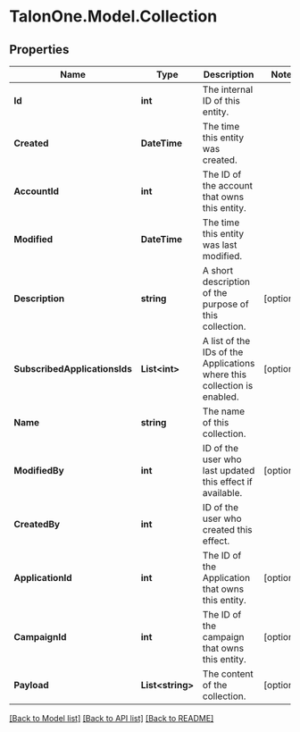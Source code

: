 # TalonOne.Model.Collection
## Properties

Name | Type | Description | Notes
------------ | ------------- | ------------- | -------------
**Id** | **int** | The internal ID of this entity. | 
**Created** | **DateTime** | The time this entity was created. | 
**AccountId** | **int** | The ID of the account that owns this entity. | 
**Modified** | **DateTime** | The time this entity was last modified. | 
**Description** | **string** | A short description of the purpose of this collection. | [optional] 
**SubscribedApplicationsIds** | **List&lt;int&gt;** | A list of the IDs of the Applications where this collection is enabled. | [optional] 
**Name** | **string** | The name of this collection. | 
**ModifiedBy** | **int** | ID of the user who last updated this effect if available. | [optional] 
**CreatedBy** | **int** | ID of the user who created this effect. | 
**ApplicationId** | **int** | The ID of the Application that owns this entity. | [optional] 
**CampaignId** | **int** | The ID of the campaign that owns this entity. | [optional] 
**Payload** | **List&lt;string&gt;** | The content of the collection. | [optional] 

[[Back to Model list]](../README.md#documentation-for-models) [[Back to API list]](../README.md#documentation-for-api-endpoints) [[Back to README]](../README.md)

